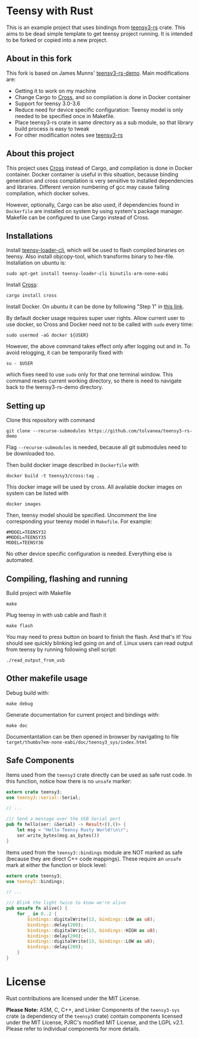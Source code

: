 # Teensy with Rust

This is an example project that uses bindings from [teensy3-rs](https://github.com/tolvanea/teensy3-rs) crate. This aims to be dead simple template to get teensy project running. It is intended to be forked or copied into a new project.

## About in this fork
This fork is based on James Munns' [teensy3-rs-demo](https://github.com/jamesmunns/teensy3-rs-demo). Main modifications are:
* Getting it to work on my machine
* Change Cargo to [Cross](https://github.com/rust-embedded/cross), and so compilation is done in Docker container
* Support for teensy 3.0-3.6
* Reduce need for device specific configuration: Teensy model is only needed to be specified once in Makefile.
* Place teensy3-rs crate in same directory as a sub module, so that library build process is easy to tweak
* For other modification notes see [teensy3-rs](https://github.com/tolvanea/teensy3-rs)

## About this project
This project uses [Cross](https://github.com/rust-embedded/cross) instead of Cargo, and compilation is done in Docker container. Docker container is useful in this situation, because binding generation and cross compilation is very sensitive to installed dependencies and libraries. Different version numbering of gcc may cause failing compilation, which docker solves. 

However, optionally, Cargo can be also used, if dependencies found in `Dockerfile` are installed on system by using system's package manager. Makefile can be configured to use Cargo instead of Cross. 

## Installations
Install [teensy-loader-cli](https://www.pjrc.com/teensy/loader_cli.html), which will be used to flash compiled binaries on teensy. Also install objcopy-tool, which transforms binary to hex-file. Installation on ubuntu is:
```
sudo apt-get install teensy-loader-cli binutils-arm-none-eabi
```
Install [Cross](https://github.com/rust-embedded/cross):
```
cargo install cross
```

Install Docker. On ubuntu it can be done by following "Step 1" in [this link](https://www.digitalocean.com/community/tutorials/how-to-install-and-use-docker-on-ubuntu-20-04).

By default docker usage requires super user rights. Allow current user to use docker, so Cross and Docker need not to be called with `sudo` every time:
```
sudo usermod -aG docker ${USER}
```
However, the above command takes effect only after logging out and in. To avoid relogging, it can be temporarily fixed with 
```
su - $USER                                           
```
which fixes need to use `sudo` only for that one terminal window. This command resets current working directory, so there is need to navigate back to the teensy3-rs-demo directory.

## Setting up
Clone this repository with command
```
git clone --recurse-submodules https://github.com/tolvanea/teensy3-rs-demo
```
Flag `--recurse-submodules` is needed, because all git submodules need to be downloaded too.

Then build docker image described in `Dockerfile` with
```
docker build -t teensy3/cross:tag .
``` 
This docker image will be used by cross. All available docker images on system can be listed with
```
docker images
```

Then, teensy model should be specified. Uncomment the line corresponding your teensy model in `Makefile`. For example:
```
#MODEL=TEENSY32
#MODEL=TEENSY35
MODEL=TEENSY36
```
No other device specific configuration is needed. Everything else is automated.

## Compiling, flashing and running
Build project with Makefile
```
make
```
Plug teensy in with usb cable and flash it
```
make flash
```
You may need to press button on board to finish the flash.
And that's it! You should see quickly blinking led going on and of.
Linux users can read output from teensy by running following shell script:
```
./read_output_from_usb
``` 


## Other makefile usage
Debug build with:
```
make debug
```
Generate documentation for current project and bindings with:
```
make doc
```
Documentantation can be then opened in browser by navigating to file
```target/thumbv7em-none-eabi/doc/teensy3_sys/index.html```



## Safe Components

Items used from the `teensy3` crate directly can be used as safe rust code. In this function, notice how there is no `unsafe` marker:

```rust
extern crate teensy3;
use teensy3::serial::Serial;

// ...

/// Send a message over the USB Serial port
pub fn hello(ser: &Serial) -> Result<(),()> {
    let msg = "Hello Teensy Rusty World!\n\r";
    ser.write_bytes(msg.as_bytes())
}
```

Items used from the `teensy3::bindings` module are NOT marked as safe (because they are direct C++ code mappings). These require an `unsafe` mark at either the function or block level:

```rust
extern crate teensy3;
use teensy3::bindings;

// ...

/// Blink the light twice to know we're alive
pub unsafe fn alive() {
    for _ in 0..2 {
        bindings::digitalWrite(13, bindings::LOW as u8);
        bindings::delay(200);
        bindings::digitalWrite(13, bindings::HIGH as u8);
        bindings::delay(200);
        bindings::digitalWrite(13, bindings::LOW as u8);
        bindings::delay(200);
    }
}
```

# License

Rust contributions are licensed under the MIT License.

**Please Note:** ASM, C, C++, and Linker Components of the `teensy3-sys` crate (a dependency of the `teensy3` crate) contain components licensed under the MIT License, PJRC's modified MIT License, and the LGPL v2.1. Please refer to individual components for more details.
